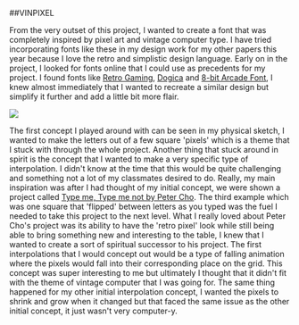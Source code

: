 ##VINPIXEL

From the very outset of this project, I wanted to create a font that was completely inspired by pixel art and vintage computer type. I have tried incorporating fonts like these in my design work for my other papers this year because I love the retro and simplistic design language. Early on in the project, I looked for fonts online that I could use as precedents for my project. I found fonts like [Retro Gaming](https://www.dafont.com/retro-gaming.font), [Dogica](https://www.dafont.com/dogica.font) and [8-bit Arcade Font](https://www.dafont.com/8-bit-arcade.font), I knew almost immediately that I wanted to recreate a similar design but simplify it further and add a little bit more flair.

<img src="MDDN242-P2-SKETCH-1,jpg">

The first concept I played around with can be seen in my physical sketch, I wanted to make the letters out of a few square 'pixels' which is a theme that I stuck with through the whole project. Another thing that stuck around in spirit is the concept that I wanted to make a very specific type of interpolation. I didn't know at the time that this would be quite challenging and something not a lot of my classmates desired to do. Really, my main inspiration was after I had thought of my initial concept, we were shown a project called [Type me, Type me not by Peter Cho](http://www.typotopo.com/typemenot/index.html). The third example which was one square that 'flipped' between letters as you typed was the fuel I needed to take this project to the next level. What I really loved about Peter Cho's project was its ability to have the 'retro pixel' look while still being able to bring something new and interesting to the table, I knew that I wanted to create a sort of spiritual successor to his project. The first interpolations that I would concept out
would be a type of falling animation where the pixels would fall into their corresponding place on the grid. This concept was super interesting to me but ultimately I thought that it didn't fit
with the theme of vintage computer that I was going for. The same thing happened for my other initial interpolation concept, I wanted the pixels to shrink and grow when it changed but that faced the same issue as the other initial concept, it just wasn't very computer-y.
